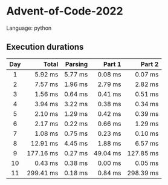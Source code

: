 # Advent-of-Code-2022

Language: python

## Execution durations


| Day |       Total |     Parsing |      Part 1 |       Part 2 |
|:---:|------------:|------------:|------------:|-------------:|
|   1 |     5.92 ms |     5.77 ms |     0.08 ms |      0.07 ms |
|   2 |     7.57 ms |     1.96 ms |     2.79 ms |      2.82 ms |
|   3 |     1.56 ms |     0.64 ms |     0.41 ms |      0.51 ms |
|   4 |     3.94 ms |     3.22 ms |     0.38 ms |      0.34 ms |
|   5 |     2.10 ms |     1.29 ms |     0.42 ms |      0.39 ms |
|   6 |     2.17 ms |     0.22 ms |     0.66 ms |      1.29 ms |
|   7 |     1.08 ms |     0.75 ms |     0.23 ms |      0.10 ms |
|   8 |    12.91 ms |     4.45 ms |     1.88 ms |      6.57 ms |
|   9 |   177.16 ms |     0.27 ms |    49.04 ms |    127.85 ms |
|  10 |     0.43 ms |     0.38 ms |     0.00 ms |      0.05 ms |
|  11 |   299.41 ms |     0.18 ms |     0.84 ms |    298.39 ms |


